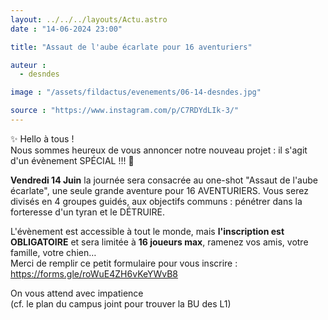 ```yaml
---
layout: ../../../layouts/Actu.astro
date : "14-06-2024 23:00"

title: "Assaut de l'aube écarlate pour 16 aventuriers"

auteur :
  - desndes

image : "/assets/fildactus/evenements/06-14-desndes.jpg"

source : "https://www.instagram.com/p/C7RDYdLIk-3/"
---
```


✨ Hello à tous !  
Nous sommes heureux de vous annoncer notre nouveau projet : il s'agit d'un évènement SPÉCIAL !!! 🎉

__Vendredi 14 Juin__ la journée sera consacrée au one-shot "Assaut de l'aube écarlate", une seule grande aventure pour 16 AVENTURIERS. Vous serez divisés en 4 groupes guidés, aux objectifs communs : pénétrer dans la forteresse d'un tyran et le DÉTRUIRE.

L'évènement est accessible à tout le monde, mais __l'inscription est OBLIGATOIRE__ et sera limitée à __16 joueurs max__, ramenez vos amis, votre famille, votre chien…  
Merci de remplir ce petit formulaire pour vous inscrire : https://forms.gle/roWuE4ZH6vKeYWvB8

On vous attend avec impatience  
(cf. le plan du campus joint pour trouver la BU des L1)